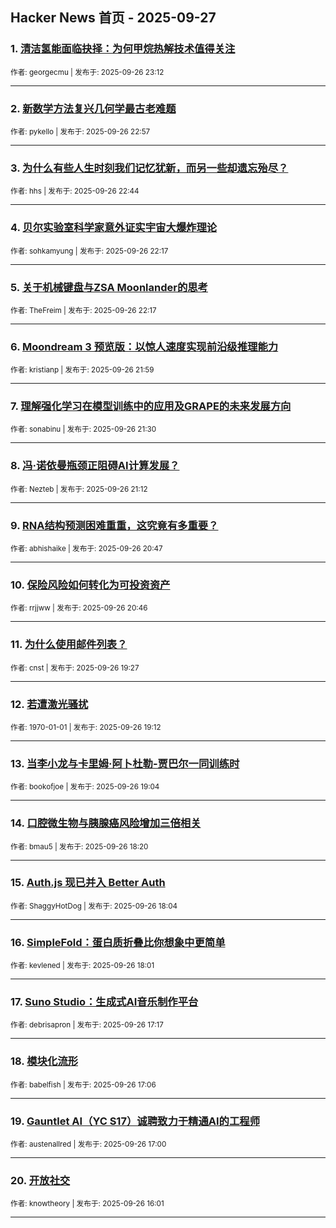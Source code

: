 ## Hacker News 首页 - 2025-09-27


### 1. [清洁氢能面临抉择：为何甲烷热解技术值得关注](https://news.ycombinator.com/item?id=45391987)

<sub>作者: georgecmu | 发布于: 2025-09-26 23:12</sub>

---

### 2. [新数学方法复兴几何学最古老难题](https://news.ycombinator.com/item?id=45391871)

<sub>作者: pykello | 发布于: 2025-09-26 22:57</sub>

---

### 3. [为什么有些人生时刻我们记忆犹新，而另一些却遗忘殆尽？](https://news.ycombinator.com/item?id=45391786)

<sub>作者: hhs | 发布于: 2025-09-26 22:44</sub>

---

### 4. [贝尔实验室科学家意外证实宇宙大爆炸理论](https://news.ycombinator.com/item?id=45391568)

<sub>作者: sohkamyung | 发布于: 2025-09-26 22:17</sub>

---

### 5. [关于机械键盘与ZSA Moonlander的思考](https://news.ycombinator.com/item?id=45391566)

<sub>作者: TheFreim | 发布于: 2025-09-26 22:17</sub>

---

### 6. [Moondream 3 预览版：以惊人速度实现前沿级推理能力](https://news.ycombinator.com/item?id=45391444)

<sub>作者: kristianp | 发布于: 2025-09-26 21:59</sub>

---

### 7. [理解强化学习在模型训练中的应用及GRAPE的未来发展方向](https://news.ycombinator.com/item?id=45391220)

<sub>作者: sonabinu | 发布于: 2025-09-26 21:30</sub>

---

### 8. [冯·诺依曼瓶颈正阻碍AI计算发展？](https://news.ycombinator.com/item?id=45391078)

<sub>作者: Nezteb | 发布于: 2025-09-26 21:12</sub>

---

### 9. [RNA结构预测困难重重，这究竟有多重要？](https://news.ycombinator.com/item?id=45390866)

<sub>作者: abhishaike | 发布于: 2025-09-26 20:47</sub>

---

### 10. [保险风险如何转化为可投资资产](https://news.ycombinator.com/item?id=45390856)

<sub>作者: rrjjww | 发布于: 2025-09-26 20:46</sub>

---

### 11. [为什么使用邮件列表？](https://news.ycombinator.com/item?id=45390121)

<sub>作者: cnst | 发布于: 2025-09-26 19:27</sub>

---

### 12. [若遭激光骚扰](https://news.ycombinator.com/item?id=45389965)

<sub>作者: 1970-01-01 | 发布于: 2025-09-26 19:12</sub>

---

### 13. [当李小龙与卡里姆·阿卜杜勒-贾巴尔一同训练时](https://news.ycombinator.com/item?id=45389889)

<sub>作者: bookofjoe | 发布于: 2025-09-26 19:04</sub>

---

### 14. [口腔微生物与胰腺癌风险增加三倍相关](https://news.ycombinator.com/item?id=45389464)

<sub>作者: bmau5 | 发布于: 2025-09-26 18:20</sub>

---

### 15. [Auth.js 现已并入 Better Auth](https://news.ycombinator.com/item?id=45389293)

<sub>作者: ShaggyHotDog | 发布于: 2025-09-26 18:04</sub>

---

### 16. [SimpleFold：蛋白质折叠比你想象中更简单](https://news.ycombinator.com/item?id=45389267)

<sub>作者: kevlened | 发布于: 2025-09-26 18:01</sub>

---

### 17. [Suno Studio：生成式AI音乐制作平台](https://news.ycombinator.com/item?id=45388822)

<sub>作者: debrisapron | 发布于: 2025-09-26 17:17</sub>

---

### 18. [模块化流形](https://news.ycombinator.com/item?id=45388728)

<sub>作者: babelfish | 发布于: 2025-09-26 17:06</sub>

---

### 19. [Gauntlet AI（YC S17）诚聘致力于精通AI的工程师](https://news.ycombinator.com/item?id=45388675)

<sub>作者: austenallred | 发布于: 2025-09-26 17:00</sub>

---

### 20. [开放社交](https://news.ycombinator.com/item?id=45388021)

<sub>作者: knowtheory | 发布于: 2025-09-26 16:01</sub>

---
